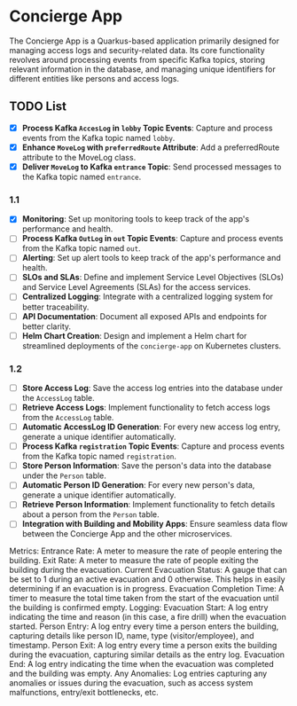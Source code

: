 # Concierge App

The Concierge App is a Quarkus-based application primarily designed for managing access logs and security-related data. Its core functionality revolves around processing events from specific Kafka topics, storing relevant information in the database, and managing unique identifiers for different entities like persons and access logs.

## TODO List
- [X] **Process Kafka `AccesLog` in `lobby` Topic Events**: Capture and process events from the Kafka topic named `lobby`.
- [X] **Enhance `MoveLog` with `preferredRoute` Attribute**: Add a preferredRoute attribute to the MoveLog class.
- [X] **Deliver `MoveLog` to Kafka `entrance` Topic**: Send processed messages to the Kafka topic named `entrance`.
### 1.1
- [X] **Monitoring**: Set up monitoring tools to keep track of the app's performance and health.
- [ ] **Process Kafka `OutLog` in `out` Topic Events**: Capture and process events from the Kafka topic named `out`.
- [ ] **Alerting**: Set up alert tools to keep track of the app's performance and health.
- [ ] **SLOs and SLAs**: Define and implement Service Level Objectives (SLOs) and Service Level Agreements (SLAs) for the access services.
- [ ] **Centralized Logging**: Integrate with a centralized logging system for better traceability.
- [ ] **API Documentation**: Document all exposed APIs and endpoints for better clarity.
- [ ] **Helm Chart Creation**: Design and implement a Helm chart for streamlined deployments of the `concierge-app` on Kubernetes clusters.
### 1.2
- [ ] **Store Access Log**: Save the access log entries into the database under the `AccessLog` table.
- [ ] **Retrieve Access Logs**: Implement functionality to fetch access logs from the `AccessLog` table.
- [ ] **Automatic AccessLog ID Generation**: For every new access log entry, generate a unique identifier automatically.
- [ ] **Process Kafka `registration` Topic Events**: Capture and process events from the Kafka topic named `registration`.
- [ ] **Store Person Information**: Save the person's data into the database under the `Person` table.
- [ ] **Automatic Person ID Generation**: For every new person's data, generate a unique identifier automatically.
- [ ] **Retrieve Person Information**: Implement functionality to fetch details about a person from the `Person` table.
- [ ] **Integration with Building and Mobility Apps**: Ensure seamless data flow between the Concierge App and the other microservices.

Metrics:
Entrance Rate: A meter to measure the rate of people entering the building.
Exit Rate: A meter to measure the rate of people exiting the building during the evacuation.
Current Evacuation Status: A gauge that can be set to 1 during an active evacuation and 0 otherwise. This helps in easily determining if an evacuation is in progress.
Evacuation Completion Time: A timer to measure the total time taken from the start of the evacuation until the building is confirmed empty.
Logging:
Evacuation Start: A log entry indicating the time and reason (in this case, a fire drill) when the evacuation started.
Person Entry: A log entry every time a person enters the building, capturing details like person ID, name, type (visitor/employee), and timestamp.
Person Exit: A log entry every time a person exits the building during the evacuation, capturing similar details as the entry log.
Evacuation End: A log entry indicating the time when the evacuation was completed and the building was empty.
Any Anomalies: Log entries capturing any anomalies or issues during the evacuation, such as access system malfunctions, entry/exit bottlenecks, etc.
